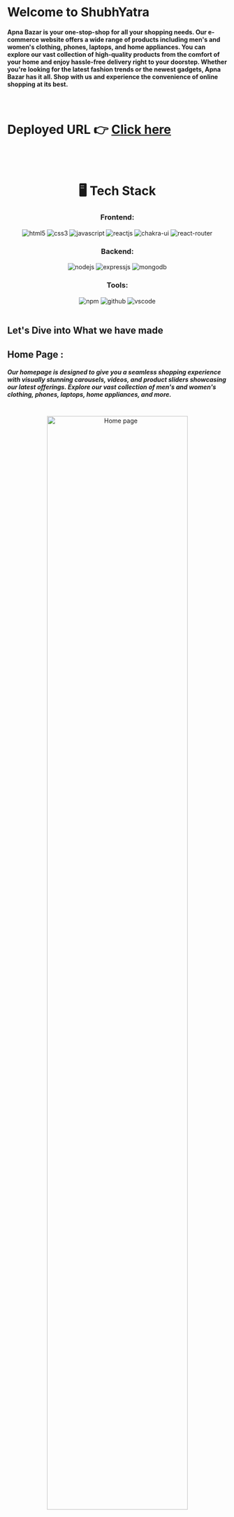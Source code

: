 # Welcome to ShubhYatra

<h4>Apna Bazar is your one-stop-shop for all your shopping needs. Our e-commerce website offers a wide range of products including men's and women's clothing, phones, laptops, and home appliances. You can explore our vast collection of high-quality products from the comfort of your home and enjoy hassle-free delivery right to your doorstep. Whether you're looking for the latest fashion trends or the newest gadgets, Apna Bazar has it all. Shop with us and experience the convenience of online shopping at its best.</h4>

<br/>

# Deployed URL 👉 [Click here](https://apnaabazar.netlify.app/)
  <br/>
  <br/>

<h1 align="center">🖥️ Tech Stack</h1>

<h3 align="center">Frontend:</h3>

 <div align="center">
 <img src="https://img.shields.io/badge/html5-%23E34F26.svg?style=for-the-badge&logo=html5&logoColor=white" align="center" alt="html5">
 <img src = "https://img.shields.io/badge/css3-%231572B6.svg?style=for-the-badge&logo=css3&logoColor=white" align="center" alt="css3">
 <img src="https://img.shields.io/badge/javascript-%23323330.svg?style=for-the-badge&logo=javascript&logoColor=%23F7DF1E"  align="center" alt="javascript" />
 <img src="https://img.shields.io/badge/React-20232A?style=for-the-badge&logo=react&logoColor=61DAFB"  align="center" alt="reactjs" />
   <img src = "https://img.shields.io/badge/chakra ui-%234ED1C5.svg?style=for-the-badge&logo=chakraui&logoColor=white" align="center" alt="chakra-ui"/>
  <img src="https://img.shields.io/badge/React_Router-CA4245?style=for-the-badge&logo=react-router&logoColor=white"  align="center" alt="react-router" />
</div>

<h3 align="center">Backend:</h3>

<p align="center">
  <img src="https://img.shields.io/badge/Node.js-339933?style=for-the-badge&logo=nodedotjs&logoColor=white" alt="nodejs" />
  <img src="https://img.shields.io/badge/Express.js-000000?style=for-the-badge&logo=express&logoColor=white" alt="expressjs" />
  <img src="https://img.shields.io/badge/MongoDB-4EA94B?style=for-the-badge&logo=mongodb&logoColor=white" alt="mongodb" />
</p>

<div align="center"><h3 align="center">Tools:</h3> 
  <img src = "https://img.shields.io/badge/NPM-%23000000.svg?style=for-the-badge&logo=npm&logoColor=white" align="center" alt="npm">
  <img src="https://img.shields.io/badge/GitHub-100000?style=for-the-badge&logo=github&logoColor=white"  align="center" alt="github"/>
   <img src="https://img.shields.io/badge/Visual%20Studio-5C2D91.svg?style=for-the-badge&logo=visual-studio&logoColor=white"  align="center" alt="vscode"/>
</div>

<br/>

## Let's Dive into What we have made

## Home Page :

<h5>Our homepage is designed to give you a seamless shopping experience with visually stunning carousels, videos, and product sliders showcasing our latest offerings. Explore our vast collection of men's and women's clothing, phones, laptops, home appliances, and more.</h5>
<br/>

<div align="center">
  <img width="80%" alt="Home page" src="https://iili.io/HGJmD57.jpg"/>
  <!-- ![HomePage](https://user-images.githubusercontent.com/107460451/213928222-1d9344df-a41c-4ec6-a2e1-567bd87baeff.jpg) -->
</div>
<br/>

## Signup Page :

<h5>At Apna Bazar, we value our customers and want to make your shopping experience as seamless as possible. Our sign-up page is designed to be user-friendly and straightforward, so you can quickly and easily create your account. Simply enter your name, email, phone number, and password, and you'll be on your way to shopping with us.</h5>

<h5>In the event that you enter an email address that is already in use, our system will recognize it and prompt you to login instead. Similarly, if you enter an email address in the wrong format, our system will recognize the error and prompt you to enter a valid email address. Additionally, if your phone number is not 10 digits long, our system will recognize the error and prompt you to enter a valid phone number.</h5>

<h5>At Apna Bazar, we strive to provide our customers with the best shopping experience possible. By making our sign-up page user-friendly and error-free, we ensure that you can quickly and easily create your account and start shopping with us.</h5>
<br/>

<div align="center">
<img src="https://iili.io/HGJy56x.jpg" alt ="signup page" />
</div>

<!-- ![SignUp](https://user-images.githubusercontent.com/107460451/213929583-e48c32af-fb3e-4bb1-afa0-1fa64475ecf3.jpg) -->

<br/>

## Login Page :

<h5>Our login page is designed to make it easy for you to access your account and start shopping. Simply enter your registered email address and password, and you'll be redirected to our homepage where you can start exploring our vast collection of high-quality products.</h5

<h5>In the event that you enter an incorrect email address or password, our system will recognize the error and prompt you to enter the correct information. We value the security of your account and take measures to ensure that your login information is protected.</h5

<h5>At Apna Bazar, we strive to make your shopping experience as smooth and enjoyable as possible. With our user-friendly login page, you can easily access your account and start shopping with just a few clicks. So, login to your account and start shopping with confidence at Apna Bazar.</h5>
<br/>

<table align="center">
  <tr>
    <td>
      <img height="400px" src="https://iili.io/HGd9JSV.jpg" alt="login page 1">
    </td>
    <!-- <td>
      <img height="400px" src="https://user-images.githubusercontent.com/107460451/213929611-dffa65a1-132c-46c1-92c9-402d0d079757.jpg" alt="login page 2">
    </td> -->
  </tr>
</table>

<br/>

